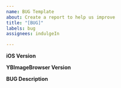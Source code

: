 ```yaml
---
name: BUG Template
about: Create a report to help us improve
title: "[BUG]"
labels: bug
assignees: indulgeIn

---
```


**iOS Version**

**YBImageBrowser Version**

**BUG Description**
